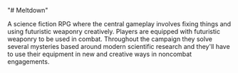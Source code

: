 "# Meltdown" 

A science fiction RPG where the central gameplay involves fixing things and using futuristic weaponry creatively. Players are equipped with futuristic weaponry to be used in combat. Throughout the campaign they solve several mysteries based around modern scientific research and they'll have to use their equipment in new and creative ways in noncombat engagements.
